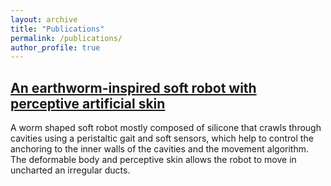 ```yaml
---
layout: archive
title: "Publications"
permalink: /publications/
author_profile: true
---
```


## [An earthworm-inspired soft robot with perceptive artificial skin](publication/2009-10-01-paper-title-number-1)

A worm shaped soft robot mostly composed of silicone that crawls through cavities using a peristaltic gait and soft sensors, which help to control the anchoring to the inner walls of the cavities and the movement algorithm. The deformable body and perceptive skin allows the robot to move in uncharted an irregular ducts.

